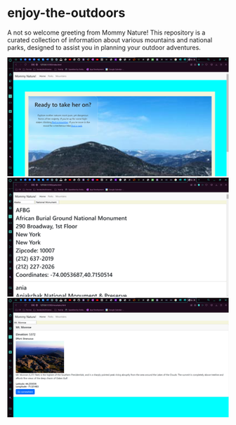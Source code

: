 # enjoy-the-outdoors

A not so welcome greeting from Mommy Nature! This repository is a curated collection of information about various mountains and national parks, designed to assist you in planning your outdoor adventures.

<img src="/my_images/home.png">
<img src="/my_images/parks.png">
<img src="/my_images/mountains.png">